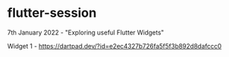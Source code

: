 # flutter-session

7th January 2022 - "Exploring useful Flutter Widgets"

Widget 1 - https://dartpad.dev/?id=e2ec4327b726fa5f5f3b892d8dafccc0

